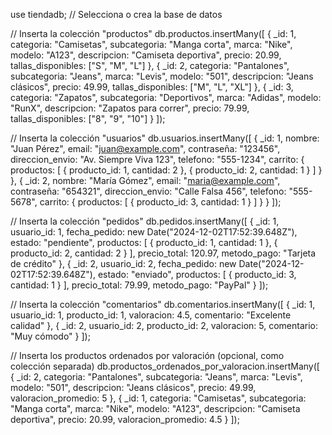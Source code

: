 use tiendadb; // Selecciona o crea la base de datos

// Inserta la colección "productos"
db.productos.insertMany([
  {
    _id: 1,
    categoria: "Camisetas",
    subcategoria: "Manga corta",
    marca: "Nike",
    modelo: "A123",
    descripcion: "Camiseta deportiva",
    precio: 20.99,
    tallas_disponibles: ["S", "M", "L"]
  },
  {
    _id: 2,
    categoria: "Pantalones",
    subcategoria: "Jeans",
    marca: "Levis",
    modelo: "501",
    descripcion: "Jeans clásicos",
    precio: 49.99,
    tallas_disponibles: ["M", "L", "XL"]
  },
  {
    _id: 3,
    categoria: "Zapatos",
    subcategoria: "Deportivos",
    marca: "Adidas",
    modelo: "RunX",
    descripcion: "Zapatos para correr",
    precio: 79.99,
    tallas_disponibles: ["8", "9", "10"]
  }
]);

// Inserta la colección "usuarios"
db.usuarios.insertMany([
  {
    _id: 1,
    nombre: "Juan Pérez",
    email: "juan@example.com",
    contraseña: "123456",
    direccion_envio: "Av. Siempre Viva 123",
    telefono: "555-1234",
    carrito: {
      productos: [
        { producto_id: 1, cantidad: 2 },
        { producto_id: 2, cantidad: 1 }
      ]
    }
  },
  {
    _id: 2,
    nombre: "María Gómez",
    email: "maria@example.com",
    contraseña: "654321",
    direccion_envio: "Calle Falsa 456",
    telefono: "555-5678",
    carrito: {
      productos: [
        { producto_id: 3, cantidad: 1 }
      ]
    }
  }
]);

// Inserta la colección "pedidos"
db.pedidos.insertMany([
  {
    _id: 1,
    usuario_id: 1,
    fecha_pedido: new Date("2024-12-02T17:52:39.648Z"),
    estado: "pendiente",
    productos: [
      { producto_id: 1, cantidad: 1 },
      { producto_id: 2, cantidad: 2 }
    ],
    precio_total: 120.97,
    metodo_pago: "Tarjeta de crédito"
  },
  {
    _id: 2,
    usuario_id: 2,
    fecha_pedido: new Date("2024-12-02T17:52:39.648Z"),
    estado: "enviado",
    productos: [
      { producto_id: 3, cantidad: 1 }
    ],
    precio_total: 79.99,
    metodo_pago: "PayPal"
  }
]);

// Inserta la colección "comentarios"
db.comentarios.insertMany([
  {
    _id: 1,
    usuario_id: 1,
    producto_id: 1,
    valoracion: 4.5,
    comentario: "Excelente calidad"
  },
  {
    _id: 2,
    usuario_id: 2,
    producto_id: 2,
    valoracion: 5,
    comentario: "Muy cómodo"
  }
]);

// Inserta los productos ordenados por valoración (opcional, como colección separada)
db.productos_ordenados_por_valoracion.insertMany([
  {
    _id: 2,
    categoria: "Pantalones",
    subcategoria: "Jeans",
    marca: "Levis",
    modelo: "501",
    descripcion: "Jeans clásicos",
    precio: 49.99,
    valoracion_promedio: 5
  },
  {
    _id: 1,
    categoria: "Camisetas",
    subcategoria: "Manga corta",
    marca: "Nike",
    modelo: "A123",
    descripcion: "Camiseta deportiva",
    precio: 20.99,
    valoracion_promedio: 4.5
  }
]);
